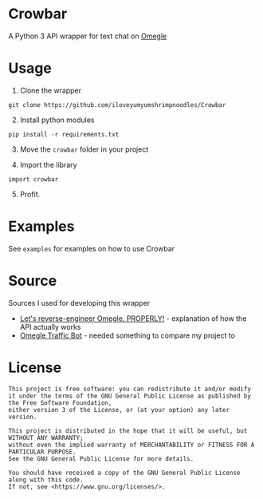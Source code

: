 # Crowbar
A Python 3 API wrapper for text chat on [Omegle](https://omegle.com)

# Usage
1. Clone the wrapper
```
git clone https://github.com/iloveyumyumshrimpnoodles/Crowbar
```

2. Install python modules
```
pip install -r requirements.txt
```

3. Move the `crowbar` folder in your project

4. Import the library
```
import crowbar
```

5. Profit.

# Examples
See `examples` for examples on how to use Crowbar

# Source
Sources I used for developing this wrapper
- [Let's reverse-engineer Omegle. PROPERLY!](https://gist.github.com/nucular/e19264af8d7fc8a26ece) - explanation of how the API actually works
- [Omegle Traffic Bot](https://github.com/dropout1337/Omegle-Traffic-Bot ) - needed something to compare my project to

# License
```
This project is free software: you can redistribute it and/or modify it under the terms of the GNU General Public License as published by the Free Software Foundation, 
either version 3 of the License, or (at your option) any later version.

This project is distributed in the hope that it will be useful, but WITHOUT ANY WARRANTY; 
without even the implied warranty of MERCHANTABILITY or FITNESS FOR A PARTICULAR PURPOSE. 
See the GNU General Public License for more details.

You should have received a copy of the GNU General Public License along with this code. 
If not, see <https://www.gnu.org/licenses/>. 
```